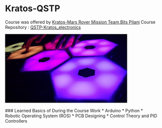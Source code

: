 # Kratos-QSTP
Course was offered by [Kratos-Mars Rover Mission Team,Bits Pilani](https://kratosbitsgoa.com)
Course Repository : [QSTP-Kratos_electronics](https://github.com/adbidwai/QSTP-Kratos_electronics)

<p float='center'>
<img src = "https://github.com/DangerousTim/LED-Octapad/blob/master/Media/closeupnice.jpg" width=400>
</p>
### Learned Basics of During the Course Work 
* Arduino 
* Python 
* Robotic Operating System (ROS)
* PCB Designing  
* Control Theory and  PID Controllers

